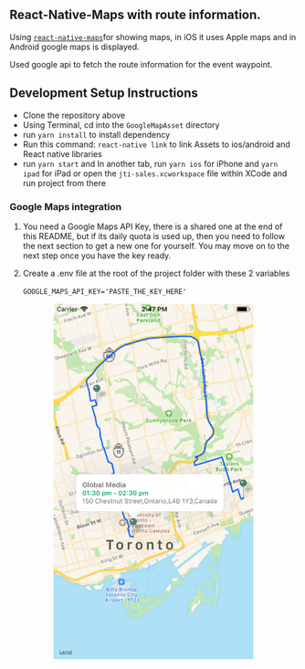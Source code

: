 ## React-Native-Maps with route information.
Using 
[`react-native-maps`](https://github.com/react-native-community/react-native-maps)for showing maps, in iOS it uses Apple maps and in Android google maps is displayed.


Used google api to fetch the route information for the event waypoint.

## Development Setup Instructions

- Clone the repository above
- Using Terminal, cd into the `GoogleMapAsset` directory
- run `yarn install` to install dependency
- Run this command: `react-native link` to link Assets to ios/android and React native libraries
- run `yarn start` and In another tab, run `yarn ios` for iPhone and `yarn ipad` for iPad or open the `jti-sales.xcworkspace` file within XCode and run project from there

### Google Maps integration

1.  You need a Google Maps API Key, there is a shared one at the end of this README, but if its daily quota is used up, then you need to follow the next section to get a new one for yourself. You may move on to the next step once you have the key ready.
2.  Create a .env file at the root of the project folder with these 2 variables

    `GOOGLE_MAPS_API_KEY='PASTE_THE_KEY_HERE'`

<p align="center">
  <img src="screenshot.png" width="350" title="Screenshot">
</p>
